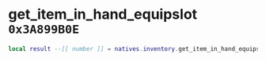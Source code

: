 # get_item_in_hand_equipslot `0x3A899B0E`

```lua
local result --[[ number ]] = natives.inventory.get_item_in_hand_equipslot(_unk0 --[[ number ]])
```